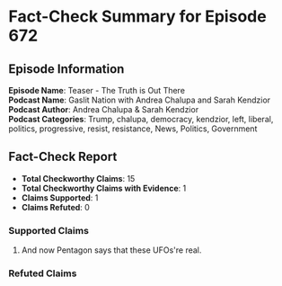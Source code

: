 # Fact-Check Summary for Episode 672

## Episode Information

**Episode Name**: Teaser - The Truth is Out There  
**Podcast Name**: Gaslit Nation with Andrea Chalupa and Sarah Kendzior  
**Podcast Author**: Andrea Chalupa & Sarah Kendzior  
**Podcast Categories**: Trump, chalupa, democracy, kendzior, left, liberal, politics, progressive, resist, resistance, News, Politics, Government

## Fact-Check Report

- **Total Checkworthy Claims**: 15
- **Total Checkworthy Claims with Evidence**: 1
- **Claims Supported**: 1
- **Claims Refuted**: 0

### Supported Claims

1. And now Pentagon says that these UFOs're real.

### Refuted Claims

